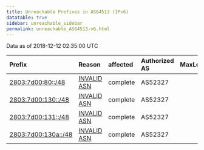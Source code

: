 ```yaml
---
title: Unreachable Prefixes in AS64513 (IPv6)
datatable: true
sidebar: unreachable_sidebar
permalink: unreachable_AS64513-v6.html
---
```


Data as of 2018-12-12 02:35:00 UTC


<div class="datatable-begin"></div>

| Prefix                                                           | Reason                                                                                                     | affected   | Authorized AS   |   MaxLength | Anchor                                         |   unreachable /48s |
|:-----------------------------------------------------------------|:-----------------------------------------------------------------------------------------------------------|:-----------|:----------------|------------:|:-----------------------------------------------|-------------------:|
| [2803:7d00:80::/48](https://stat.ripe.net/2803:7d00:80::/48)     | [INVALID ASN](https://rpki-validator.ripe.net/announcement-preview?asn=AS64513&prefix=2803:7d00:80::/48)   | complete   | AS52327         |          32 | [LACNIC](unreachable_LACNIC_RPKI_Root-v6.html) |                  1 |
| [2803:7d00:130::/48](https://stat.ripe.net/2803:7d00:130::/48)   | [INVALID ASN](https://rpki-validator.ripe.net/announcement-preview?asn=AS64513&prefix=2803:7d00:130::/48)  | complete   | AS52327         |          32 | [LACNIC](unreachable_LACNIC_RPKI_Root-v6.html) |                  1 |
| [2803:7d00:131::/48](https://stat.ripe.net/2803:7d00:131::/48)   | [INVALID ASN](https://rpki-validator.ripe.net/announcement-preview?asn=AS64513&prefix=2803:7d00:131::/48)  | complete   | AS52327         |          32 | [LACNIC](unreachable_LACNIC_RPKI_Root-v6.html) |                  1 |
| [2803:7d00:130a::/48](https://stat.ripe.net/2803:7d00:130a::/48) | [INVALID ASN](https://rpki-validator.ripe.net/announcement-preview?asn=AS64513&prefix=2803:7d00:130a::/48) | complete   | AS52327         |          32 | [LACNIC](unreachable_LACNIC_RPKI_Root-v6.html) |                  1 |

<div class="datatable-end"></div>
